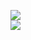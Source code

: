[![](https://img.shields.io/badge/Made%20With-Github%20Spray-lightgrey.svg?style=for-the-badge&logo=github)](https://github.com/Annihil/github-spray#27269)  
[![](https://i.imgur.com/2DrTn0Z.gif)](https://github.com/Annihil/github-spray)